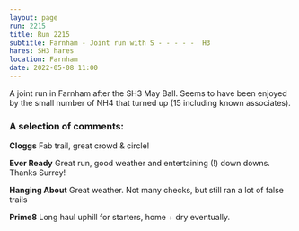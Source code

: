 ```yaml
---
layout: page
run: 2215
title: Run 2215
subtitle: Farnham - Joint run with S - - - - -  H3
hares: SH3 hares
location: Farnham
date: 2022-05-08 11:00
---
```


A joint run in Farnham after the SH3 May Ball. Seems to have been enjoyed by the small number of NH4 that turned up (15 including known associates).

### A selection of comments:

__Cloggs__ Fab trail, great crowd & circle!

__Ever Ready__ Great run, good weather and entertaining (!) down downs. Thanks Surrey!

__Hanging About__ Great weather. Not many checks, but still ran a lot of false trails

__Prime8__ Long haul uphill for starters, home + dry eventually.
